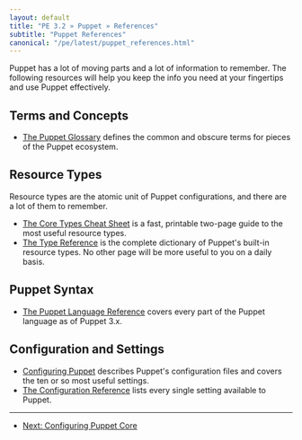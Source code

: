 ```yaml
---
layout: default
title: "PE 3.2 » Puppet » References"
subtitle: "Puppet References"
canonical: "/pe/latest/puppet_references.html"
---
```


Puppet has a lot of moving parts and a lot of information to remember. The following resources will help you keep the info you need at your fingertips and use Puppet effectively.

Terms and Concepts
-----

* [The Puppet Glossary](/references/glossary.html) defines the common and obscure terms for pieces of the Puppet ecosystem.


Resource Types
-----

Resource types are the atomic unit of Puppet configurations, and there are a lot of them to remember.

* [The Core Types Cheat Sheet](/puppet_core_types_cheatsheet.pdf) is a fast, printable two-page guide to the most useful resource types.
* [The Type Reference](/references/3.3.latest/type.html) is the complete dictionary of Puppet's built-in resource types. No other page will be more useful to you on a daily basis.


Puppet Syntax
-----

* [The Puppet Language Reference](/puppet/3/reference/lang_summary.html) covers every part of the Puppet language as of Puppet 3.x.


Configuration and Settings
-----

* [Configuring Puppet](/guides/configuring.html) describes Puppet's configuration files and covers the ten or so most useful settings.
* [The Configuration Reference](/references/3.3.latest/configuration.html) lists every single setting available to Puppet.

* * *

- [Next: Configuring Puppet Core](./puppet_config.html)